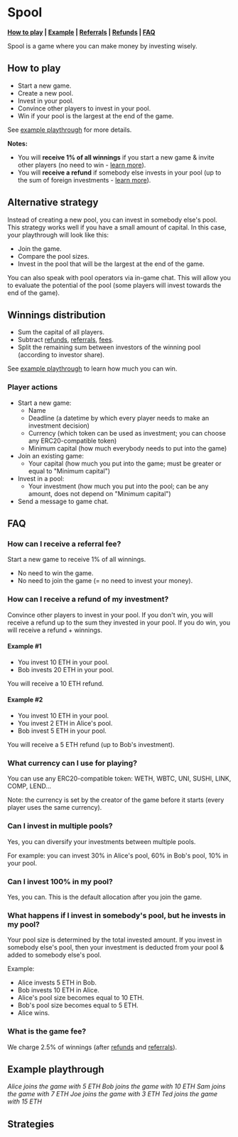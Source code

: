 # Spool

**[How to play](#how-to-play) | [Example](#example-playthrough) | [Referrals](#how-can-i-receive-a-referral-fee) | [Refunds](#how-can-i-receive-a-refund-of-my-investment) | [FAQ](#faq)**

Spool is a game where you can make money by investing wisely.

## How to play

* Start a new game.
* Create a new pool.
* Invest in your pool.
* Convince other players to invest in your pool.
* Win if your pool is the largest at the end of the game.

See [example playthrough](#example-playthrough) for more details.

**Notes:**

* You will **receive 1% of all winnings** if you start a new game & invite other players (no need to win - [learn more](#how-can-i-receive-a-referral-fee)).
* You will **receive a refund** if somebody else invests in your pool (up to the sum of foreign investments - [learn more](#how-can-i-receive-a-refund)).

## Alternative strategy

Instead of creating a new pool, you can invest in somebody else's pool. This strategy works well if you have a small amount of capital. In this case, your playthrough will look like this:

* Join the game.
* Compare the pool sizes.
* Invest in the pool that will be the largest at the end of the game.

You can also speak with pool operators via in-game chat. This will allow you to evaluate the potential of the pool (some players will invest towards the end of the game). 

## Winnings distribution

* Sum the capital of all players.
* Subtract [refunds](#how-can-i-receive-a-refund-of-my-investment), [referrals](#how-can-i-receive-a-referral-fee), [fees](#what-is-the-game-fee).
* Split the remaining sum between investors of the winning pool (according to investor share).

See [example playthrough](#example-playthrough) to learn how much you can win.

### Player actions

* Start a new game:
  * Name
  * Deadline (a datetime by which every player needs to make an investment decision)
  * Currency (which token can be used as investment; you can choose any ERC20-compatible token)
  * Minimum capital (how much everybody needs to put into the game)
* Join an existing game:
  * Your capital (how much you put into the game; must be greater or equal to "Minimum capital")
* Invest in a pool:
  * Your investment (how much you put into the pool; can be any amount, does not depend on "Minimum capital")
* Send a message to game chat.

## FAQ

### How can I receive a referral fee?

Start a new game to receive 1% of all winnings. 

* No need to win the game.
* No need to join the game (= no need to invest your money).

### How can I receive a refund of my investment?

Convince other players to invest in your pool. If you don't win, you will receive a refund up to the sum they invested in your pool. If you do win, you will receive a refund + winnings.

#### Example #1

* You invest 10 ETH in your pool.
* Bob invests 20 ETH in your pool.

You will receive a 10 ETH refund.

#### Example #2

* You invest 10 ETH in your pool.
* You invest 2 ETH in Alice's pool.
* Bob invest 5 ETH in your pool.

You will receive a 5 ETH refund (up to Bob's investment). 

### What currency can I use for playing?

You can use any ERC20-compatible token: WETH, WBTC, UNI, SUSHI, LINK, COMP, LEND...

Note: the currency is set by the creator of the game before it starts (every player uses the same currency).

### Can I invest in multiple pools?

Yes, you can diversify your investments between multiple pools.

For example: you can invest 30% in Alice's pool, 60% in Bob's pool, 10% in your pool.

### Can I invest 100% in my pool?

Yes, you can. This is the default allocation after you join the game. 

### What happens if I invest in somebody's pool, but he invests in my pool?

Your pool size is determined by the total invested amount. If you invest in somebody else's pool, then your investment is deducted from your pool & added to somebody else's pool.

Example:
* Alice invests 5 ETH in Bob.
* Bob invests 10 ETH in Alice.
* Alice's pool size becomes equal to 10 ETH.
* Bob's pool size becomes equal to 5 ETH.
* Alice wins.

### What is the game fee?

We charge 2.5% of winnings (after [refunds](#how-can-i-receive-a-refund-of-my-investment) and [referrals](#how-can-i-receive-a-referral-fee)).

## Example playthrough

*Alice joins the game with 5 ETH*
*Bob joins the game with 10 ETH*
*Sam joins the game with 7 ETH*
*Joe joins the game with 3 ETH*
*Ted joins the game with 15 ETH*


## Strategies
